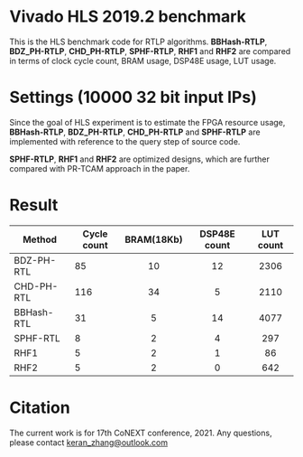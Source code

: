 # Vivado HLS 2019.2 benchmark
This is the HLS benchmark code for RTLP algorithms. **BBHash-RTLP**, **BDZ_PH-RTLP**, **CHD_PH-RTLP**, **SPHF-RTLP**, **RHF1** and **RHF2** are compared in terms of clock cycle count, BRAM usage, DSP48E usage, LUT usage.

# Settings (10000 32 bit input IPs)
Since the goal of HLS experiment is to estimate the FPGA resource usage,
**BBHash-RTLP**, **BDZ_PH-RTLP**, **CHD_PH-RTLP** and **SPHF-RTLP** are implemented with reference to the query step of source code.

**SPHF-RTLP**, **RHF1** and **RHF2** are optimized designs, which are further compared with PR-TCAM approach in the paper.

# Result

Method       |Cycle count	|BRAM(18Kb)	|DSP48E count	|LUT count
-------------|------------------|:-------------:|:-------------:|:---------:
BDZ-PH-RTL   |85	        |10		|12		|2306
CHD-PH-RTL   |116	        |34		|5		|2110
BBHash-RTL   |31	        |5		|14		|4077
SPHF-RTL     |8		        |2		|4		|297
RHF1	     |5		        |2		|1		|86
RHF2	     |5		        |2		|0		|642

# Citation
The current work is for 17th CoNEXT conference, 2021.
Any questions, please contact keran_zhang@outlook.com
